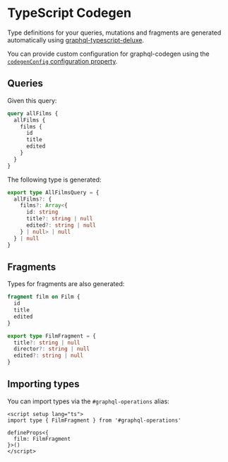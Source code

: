# TypeScript Codegen

Type definitions for your queries, mutations and fragments are generated
automatically using
[graphql-typescript-deluxe](https://www.github.com/dulnan/graphql-typescript-deluxe).

You can provide custom configuration for graphql-codegen using the
[`codegenConfig` configuration property](/configuration/module.html#codegenconfig-typescriptdocumentspluginconfig).

## Queries

Given this query:

```graphql
query allFilms {
  allFilms {
    films {
      id
      title
      edited
    }
  }
}
```

The following type is generated:

```typescript
export type AllFilmsQuery = {
  allFilms?: {
    films?: Array<{
      id: string
      title?: string | null
      edited?: string | null
    } | null> | null
  } | null
}
```

## Fragments

Types for fragments are also generated:

```graphql
fragment film on Film {
  id
  title
  edited
}
```

```typescript
export type FilmFragment = {
  title?: string | null
  director?: string | null
  edited?: string | null
}
```

## Importing types

You can import types via the `#graphql-operations` alias:

```vue
<script setup lang="ts">
import type { FilmFragment } from '#graphql-operations'

defineProps<{
  film: FilmFragment
}>()
</script>
```
